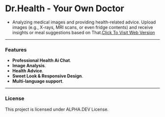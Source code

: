 # Dr.Health - Your Own Doctor
- Analyzing medical images and providing health-related advice. Upload images (e.g., X-rays, MRI scans, or even fridge contents) and receive insights or meal suggestions based on That.[Click To Visit Web Version](https://tarek-alliani.github.io/Dr.Health)

---

### Features
- **Professional Health Ai Chat**.
- **Image Analysis**.
- **Health Advice**.
- **Sweet Look & Responsive Design**.
- **Multi-language support**.

---

### License
This project is licensed under ALPHA.DEV License.
